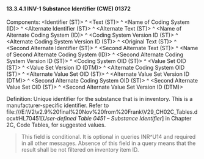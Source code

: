 #### 13.3.4.1 INV-1 Substance Identifier (CWE) 01372

Components: &lt;Identifier (ST)> ^ &lt;Text (ST)> ^ &lt;Name of Coding System (ID)> ^ &lt;Alternate Identifier (ST)> ^ &lt;Alternate Text (ST)> ^ &lt;Name of Alternate Coding System (ID)> ^ &lt;Coding System Version ID (ST)> ^ &lt;Alternate Coding System Version ID (ST)> ^ &lt;Original Text (ST)> ^ &lt;Second Alternate Identifier (ST)> ^ &lt;Second Alternate Text (ST)> ^ &lt;Name of Second Alternate Coding System (ID)> ^ &lt;Second Alternate Coding System Version ID (ST)> ^ &lt;Coding System OID (ST)> ^ &lt;Value Set OID (ST)> ^ &lt;Value Set Version ID (DTM)> ^ &lt;Alternate Coding System OID (ST)> ^ &lt;Alternate Value Set OID (ST)> ^ &lt;Alternate Value Set Version ID (DTM)> ^ &lt;Second Alternate Coding System OID (ST)> ^ &lt;Second Alternate Value Set OID (ST)> ^ &lt;Second Alternate Value Set Version ID (DTM)>

Definition: Unique identifier for the substance that is in inventory. This is a manufacturer-specific identifier. Refer to file:///E:\V2\v2.9%20final%20Nov%20from%20Frank\V29_CH02C_Tables.docx#HL70451[_User-defined Table 0451 – Substance Identifier_] in Chapter 2C, Code Tables, for suggested values.

> This field is conditional. It is optional in queries INR^U14 and required in all other messages. Absence of this field in a query means that the result shall be not filtered on inventory item ID.
